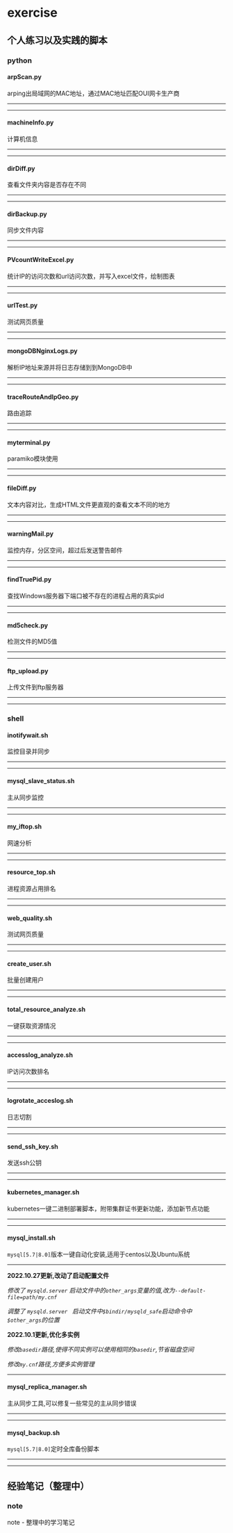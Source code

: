 # exercise

## 个人练习以及实践的脚本

### python

#### arpScan.py

arping出局域网的MAC地址，通过MAC地址匹配OUI网卡生产商

---



---

#### machineInfo.py

计算机信息

---



---

#### dirDiff.py

查看文件夹内容是否存在不同

---



---

#### dirBackup.py

同步文件内容

---



---

#### PVcountWriteExcel.py

统计IP的访问次数和url访问次数，并写入excel文件，绘制图表

---



---

#### urlTest.py

测试网页质量

---



---

#### mongoDBNginxLogs.py

解析IP地址来源并将日志存储到到MongoDB中

---



---

#### traceRouteAndIpGeo.py

路由追踪

---



---

#### myterminal.py

paramiko模块使用

---



---

#### fileDiff.py

文本内容对比，生成HTML文件更直观的查看文本不同的地方

---



---

#### warningMail.py

监控内存，分区空间，超过后发送警告邮件

---



---

#### findTruePid.py

查找Windows服务器下端口被不存在的进程占用的真实pid

---



---

#### md5check.py

检测文件的MD5值

---



---

#### ftp_upload.py

上传文件到ftp服务器

---



---

### shell

#### inotifywait.sh

监控目录并同步

---



---

#### mysql_slave_status.sh

主从同步监控

---



---

#### my_iftop.sh

网速分析

---



---

#### resource_top.sh

进程资源占用排名

---



---

#### web_quality.sh

测试网页质量

---



---

#### create_user.sh

批量创建用户

---



---

#### total_resource_analyze.sh

一键获取资源情况

---



---

#### accesslog_analyze.sh

IP访问次数排名

---



---

#### logrotate_acceslog.sh

日志切割

---



---

#### send_ssh_key.sh

发送ssh公钥

---



---

#### kubernetes_manager.sh

kubernetes一键二进制部署脚本，附带集群证书更新功能，添加新节点功能

---



---

#### mysql_install.sh

`mysql[5.7|8.0]`版本一键自动化安装,适用于centos以及Ubuntu系统

---

**2022.10.27更新,改动了启动配置文件**

_修改了 `mysqld.server` 启动文件中的`other_args`变量的值,改为`--default-file=path/my.cnf`_

_调整了 `mysqld.server ` 启动文件中`$bindir/mysqld_safe`启动命令中`$other_args`的位置_

**2022.10.1更新,优化多实例**

_修改`basedir`路径,使得不同实例可以使用相同的`basedir`,节省磁盘空间_

_修改`my.cnf`路径,方便多实例管理_

---

#### mysql_replica_manager.sh

主从同步工具,可以修复一些常见的主从同步错误

---



---

#### mysql_backup.sh

`mysql[5.7|8.0]`定时全库备份脚本

---



---



## 经验笔记（整理中）

### note

note - 整理中的学习笔记

